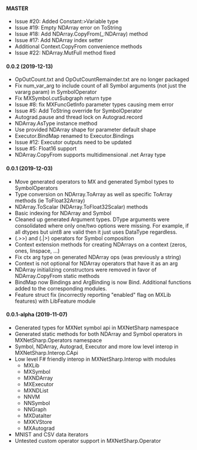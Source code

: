 #### MASTER
* Issue #20: Added Constant:>Variable type
* Issue #19: Empty NDArray error on ToString
* Issue #18: Add NDArray.CopyFrom(_:NDArray) method
* Issue #17: Add NDArray index setter
* Additional Context.CopyFrom convenience methods
* Issue #22: NDArray.MutFull method fixed

#### 0.0.2 (2019-12-13)
* OpOutCount.txt and OpOutCountRemainder.txt are no longer packaged
* Fix num_var_arg to include count of all Symbol arguments (not just the vararg param) in SymbolOperator
* Fix MXSymbol.cutSubgraph return type
* Issue #8: fix MXFuncGetInfo parameter types causing mem error
* Issue #5: Add ToString override for SymbolOperator
* Autograd.pause and thread lock on Autograd.record
* NDArray.AsType instance method
* Use provided NDArray shape for parameter default shape
* Executor.BindMap renamed to Executor.Bindings
* Issue #12: Executor outputs need to be updated
* Issue #5: Float16 support
* NDArray.CopyFrom supports multidimensional .net Array type

#### 0.0.1 (2019-12-03)
* Move generated operators to MX and generated Symbol types to SymbolOperators
* Type conversion on NDArray.ToArray as well as specific ToArray methods (ie ToFloat32Array)
* NDArray.ToScalar (NDArray.ToFloat32Scalar) methods
* Basic indexing for NDArray and Symbol
* Cleaned up generated Argument types. DType arguments were consolidated where only one/two options were missing. For example, if all dtypes but uint8 are valid then it just uses DataType regardless.
* (.>>) and (.|>) operators for Symbol composition
* Context extension methods for creating NDArrays on a context (zeros, ones, linspace, ...)
* Fix ctx arg type on generated NDArray ops (was previously a string)
* Context is not optional for NDArray operators that have it as an arg
* NDArray initializing constructors were removed in favor of NDArray.CopyFrom static methods
* BindMap now Bindings and ArgBinding is now Bind. Additional functions added to the corresponding modules.
* Feature struct fix (incorrectly reporting "enabled" flag on MXLib features) with LibFeature module


#### 0.0.1-alpha (2019-11-07)
* Generated types for MXNet symbol api in MXNetSharp namespace
* Generated static methods for both NDArray and Symbol operators in MXNetSharp.Operators namespace
* Symbol, NDArray, Autograd, Executor and more low level interop in MXNetSharp.Interop.CApi 
* Low level F# friendly interop in MXNetSharp.Interop with modules
  - MXLib
  - MXSymbol
  - MXNDArray
  - MXExecutor
  - MXNDList
  - NNVM
  - NNSymbol
  - NNGraph
  - MXDataIter
  - MXKVStore
  - MXAutograd
* MNIST and CSV data iterators
* Untested custom operator support in MXNetSharp.Operator


